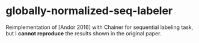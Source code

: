 # globally-normalized-seq-labeler

Reimplementation of [Andor 2016] with Chainer for sequential labeling task, 
but I **cannot reproduce** the results shown in the original paper.
